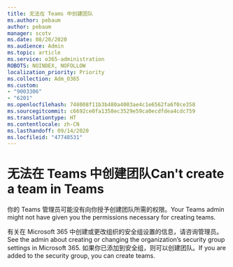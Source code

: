```yaml
---
title: 无法在 Teams 中创建团队
ms.author: pebaum
author: pebaum
manager: scotv
ms.date: 08/20/2020
ms.audience: Admin
ms.topic: article
ms.service: o365-administration
ROBOTS: NOINDEX, NOFOLLOW
localization_priority: Priority
ms.collection: Adm_O365
ms.custom:
- "9003306"
- "6201"
ms.openlocfilehash: 748008f11b3b480a4003ae4c1e6562fa6f0ce358
ms.sourcegitcommit: c6692ce0fa1358ec3529e59ca0ecdfdea4cdc759
ms.translationtype: HT
ms.contentlocale: zh-CN
ms.lasthandoff: 09/14/2020
ms.locfileid: "47748531"
---
```

# <a name="cant-create-a-team-in-teams"></a><span data-ttu-id="09312-102">无法在 Teams 中创建团队</span><span class="sxs-lookup"><span data-stu-id="09312-102">Can't create a team in Teams</span></span>

<span data-ttu-id="09312-103">你的 Teams 管理员可能没有向你授予创建团队所需的权限。</span><span class="sxs-lookup"><span data-stu-id="09312-103">Your Teams admin might not have given you the permissions necessary for creating teams.</span></span>  

<span data-ttu-id="09312-104">有关在 Microsoft 365 中创建或更改组织的安全组设置的信息，请咨询管理员。</span><span class="sxs-lookup"><span data-stu-id="09312-104">See the admin about creating or changing the organization’s security group settings in Microsoft 365.</span></span> <span data-ttu-id="09312-105">如果你已添加到安全组，则可以创建团队。</span><span class="sxs-lookup"><span data-stu-id="09312-105">If you are added to the security group, you can create teams.</span></span>